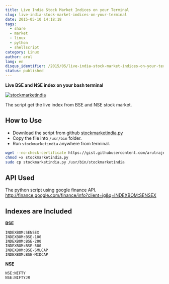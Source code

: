 ```yaml
---
title: Live India Stock Market Indices on your Terminal
slug: live-india-stock-market-indices-on-your-terminal
date: 2015-05-10 14:18:18
tags:
  - share
  - market
  - linux
  - python
  - shellscript
category: Linux
author: arul
lang: en
disqus_identifier: /2015/05/live-india-stock-market-indices-on-your-terminal.html
status: published
---
```


**Live BSE and NSE index on your bash terminal**

[![stockmarketindia](http://1.bp.blogspot.com/-fDoy3dPAOBQ/VUXc8-MHu3I/AAAAAAAAAus/YhaywsrtU4g/s640/stockmarketindia.png)](http://1.bp.blogspot.com/-fDoy3dPAOBQ/VUXc8-MHu3I/AAAAAAAAAus/YhaywsrtU4g/s1600/stockmarketindia.png)

The script get the live index from BSE and NSE stock market.

## How to Use

-   Download the script from github
    [stockmarketindia.py](https://gist.githubusercontent.com/arulrajnet/21addbacdbdfd6e190f4)
-   Copy the file into `/usr/bin` folder.
-   Run `stockmarketindia` anywhere from terminal.

``` bash
wget --no-check-certificate https://gist.githubusercontent.com/arulrajnet/21addbacdbdfd6e190f4/raw/stockmarketindia.py
chmod +x stockmarketindia.py
sudo cp stockmarketindia.py /usr/bin/stockmarketindia
```

## API Used

The python script using google finance API.
<http://finance.google.com/finance/info?client=ig&q=INDEXBOM:SENSEX>

## Indexes are Included

**BSE**

``` text
INDEXBOM:SENSEX
INDEXBOM:BSE-100
INDEXBOM:BSE-200
INDEXBOM:BSE-500
INDEXBOM:BSE-SMLCAP
INDEXBOM:BSE-MIDCAP
```

**NSE**

``` text
NSE:NIFTY
NSE:NIFTYJR
```
